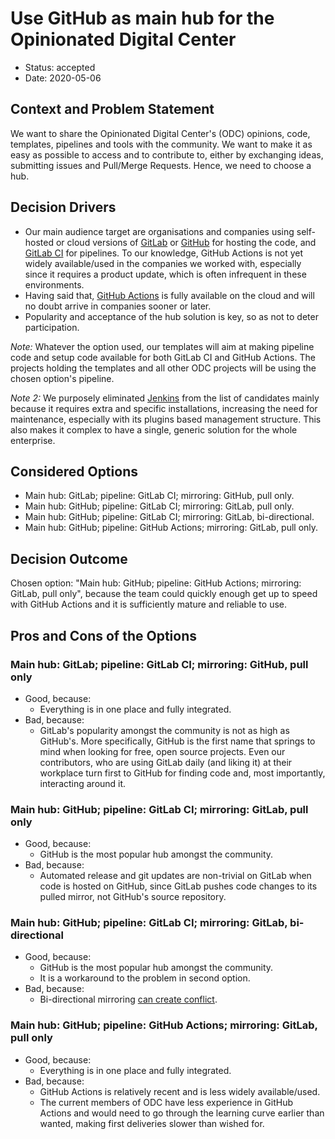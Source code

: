# Use GitHub as main hub for the Opinionated Digital Center

* Status: accepted
* Date: 2020-05-06

## Context and Problem Statement

We want to share the Opinionated Digital Center's (ODC) opinions, code, templates,
pipelines and tools with the community. We want to make it as easy as possible to access
and to contribute to, either by exchanging ideas, submitting issues and Pull/Merge
Requests. Hence, we need to choose a hub.

## Decision Drivers

* Our main audience target are organisations and companies using self-hosted or
  cloud versions of [GitLab](https://gitlab.com) or [GitHub](https://github.com)
  for hosting the code, and
  [GitLab CI](https://about.gitlab.com/stages-devops-lifecycle/continuous-integration/)
  for pipelines. To our knowledge, GitHub Actions is not yet widely available/used in
  the companies we worked with, especially since it requires a product update,
  which is often infrequent in these environments.
* Having said that, [GitHub Actions](https://github.com/features/actions) is fully
  available on the cloud and will no doubt arrive in companies sooner or later.
* Popularity and acceptance of the hub solution is key, so as not to deter
  participation.

*Note:* Whatever the option used, our templates will aim at making pipeline code and
setup code available for both GitLab CI and GitHub Actions. The projects holding the
templates and all other ODC projects will be using the chosen option's pipeline.

*Note 2:* We purposely eliminated [Jenkins](https://www.jenkins.io/) from the list of
candidates mainly because it requires extra and specific installations, increasing the
need for maintenance, especially with its plugins based management structure. This
also makes it complex to have a single, generic solution for the whole enterprise.

## Considered Options

* Main hub: GitLab; pipeline: GitLab CI; mirroring: GitHub, pull only.
* Main hub: GitHub; pipeline: GitLab CI; mirroring: GitLab, pull only.
* Main hub: GitHub; pipeline: GitLab CI; mirroring: GitLab, bi-directional.
* Main hub: GitHub; pipeline: GitHub Actions; mirroring: GitLab, pull only.

## Decision Outcome

Chosen option: "Main hub: GitHub; pipeline: GitHub Actions; mirroring: GitLab, pull
only", because the team could quickly enough get up to speed with GitHub Actions and
it is sufficiently mature and reliable to use.

## Pros and Cons of the Options

### Main hub: GitLab; pipeline: GitLab CI; mirroring: GitHub, pull only

* Good, because:
  * Everything is in one place and fully integrated.
* Bad, because:
  * GitLab's popularity amongst the community is not as high as GitHub's. More
    specifically, GitHub is the first name that springs to mind when looking for free,
    open source projects. Even our contributors, who are using GitLab daily
    (and liking it) at their workplace turn first to GitHub for finding code and,
    most importantly, interacting around it.

### Main hub: GitHub; pipeline: GitLab CI; mirroring: GitLab, pull only

* Good, because:
  * GitHub is the most popular hub amongst the community.
* Bad, because:
  * Automated release and git updates are non-trivial on GitLab when code is hosted on
    GitHub, since GitLab pushes code changes to its pulled mirror, not GitHub's
    source repository.

### Main hub: GitHub; pipeline: GitLab CI; mirroring: GitLab, bi-directional

* Good, because:
  * GitHub is the most popular hub amongst the community.
  * It is a workaround to the problem in second option.
* Bad, because:
  * Bi-directional mirroring
    [can create conflict](https://docs.GitLab.com/ee/user/project/repository/repository_mirroring.html#bidirectional-mirroring-starter).

### Main hub: GitHub; pipeline: GitHub Actions; mirroring: GitLab, pull only

* Good, because:
  * Everything is in one place and fully integrated.
* Bad, because:
  * GitHub Actions is relatively recent and is less widely available/used.
  * The current members of ODC have less experience in GitHub Actions and
    would need to go through the learning curve earlier than wanted, making first
    deliveries slower than wished for.
